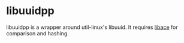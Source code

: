 libuuidpp
=========

libuuidpp is a wrapper around util-linux's libuuid.  It requires
[libace](https://github.com/pallas/libace) for comparison and hashing.
